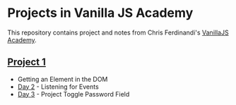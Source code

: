 # Projects in Vanilla JS Academy

This repository contains project and notes from Chris Ferdinandi's [VanillaJS Academy](https://vanillajsacademy.com/).

## [Project 1](./day1)
- Getting an Element in the DOM
- [Day 2](./day2/NOTES.md) - Listening for Events
- [Day 3](./day3/NOTES.md) - Project Toggle Password Field
